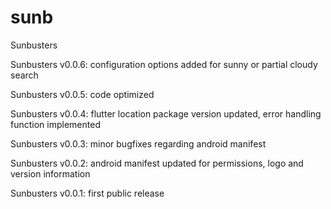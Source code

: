 # sunb

Sunbusters

Sunbusters v0.0.6: configuration options added for sunny or partial cloudy search

Sunbusters v0.0.5: code optimized

Sunbusters v0.0.4: flutter location package version updated, error handling function implemented

Sunbusters v0.0.3: minor bugfixes regarding android manifest 

Sunbusters v0.0.2: android manifest updated for permissions, logo and version information

Sunbusters v0.0.1: first public release
